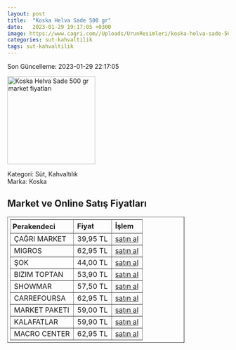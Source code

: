 ```yaml
---
layout: post
title:  "Koska Helva Sade 500 gr"
date:   2023-01-29 19:17:05 +0300
image: https://www.cagri.com//Uploads/UrunResimleri/koska-helva-sade-500-gr-18f2.jpg
categories: sut-kahvaltilik
tags: sut-kahvaltilik
---
```


Son Güncelleme: 2023-01-29 22:17:05

<img src="https://www.cagri.com//Uploads/UrunResimleri/koska-helva-sade-500-gr-18f2.jpg" width="200" alt="Koska Helva Sade 500 gr market fiyatları" />

Kategori: Süt, Kahvaltılık
<br />
Marka: Koska

<h2>Market ve Online Satış Fiyatları</h2>

<table border="1" style="padding: 5px;width:80%;">
  <tr>
    <td style="padding: 5px;"><strong>Perakendeci</strong></td>
    <td><strong>Fiyat</strong></td>
    <td><strong>İşlem</strong></td>
  </tr>
  <tr>
              <td title="Çağrı Market">ÇAĞRI MARKET</td>
              <td>39,95 TL</td>
              <td><a title="Çağrı Market" target="_blank" href="https://www.cagri.com/koska-helva-sade-500-gr">satın al</a></td>
            </tr><tr>
              <td title="Migros">MIGROS</td>
              <td>62,95 TL</td>
              <td><a title="Migros" target="_blank" href="https://www.migros.com.tr/koska-sade-helva-paket-500-g-p-6c0854">satın al</a></td>
            </tr><tr>
              <td title="Şok">ŞOK</td>
              <td>44,00 TL</td>
              <td><a title="Şok" target="_blank" href="https://www.sokmarket.com.tr/tahin-helvasi-sade-500-gr-p-2506/">satın al</a></td>
            </tr><tr>
              <td title="Bizim Toptan">BIZIM TOPTAN</td>
              <td>53,90 TL</td>
              <td><a title="Bizim Toptan" target="_blank" href="https://www.bizimtoptan.com.tr/koska-helva-sade-500-g">satın al</a></td>
            </tr><tr>
              <td title="Showmar">SHOWMAR</td>
              <td>57,50 TL</td>
              <td><a title="Showmar" target="_blank" href="https://www.showmar.com.tr/urun/koska-helva-sade-500gr">satın al</a></td>
            </tr><tr>
              <td title="CarrefourSA">CARREFOURSA</td>
              <td>62,95 TL</td>
              <td><a title="CarrefourSA" target="_blank" href="https://www.carrefoursa.com/koska-sade-helva-500-g-paket-p-30090805">satın al</a></td>
            </tr><tr>
              <td title="Market Paketi">MARKET PAKETI</td>
              <td>59,00 TL</td>
              <td><a title="Market Paketi" target="_blank" href="https://www.marketpaketi.com.tr/koska-tahin-helvasi-sade-500-gr-p-547667">satın al</a></td>
            </tr><tr>
              <td title="Kalafatlar">KALAFATLAR</td>
              <td>59,90 TL</td>
              <td><a title="Kalafatlar" target="_blank" href="https://www.kalafatlar.com/urun/koska-sade-helva-500-gr">satın al</a></td>
            </tr><tr>
              <td title="Macro Center">MACRO CENTER</td>
              <td>62,95 TL</td>
              <td><a title="Macro Center" target="_blank" href="https://www.macrocenter.com.tr/koska-sade-helva-paket-500-g-p-6c0854">satın al</a></td>
            </tr>
</table>
